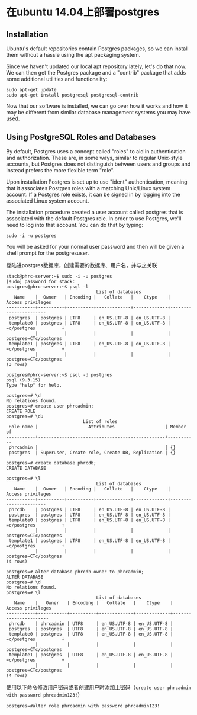 # 在ubuntu 14.04上部署postgres

## Installation
Ubuntu's default repositories contain Postgres packages, so we can install them without a hassle using the apt packaging system.

Since we haven't updated our local apt repository lately, let's do that now. We can then get the Postgres package and a "contrib" package that adds some additional utilities and functionality:
```
sudo apt-get update
sudo apt-get install postgresql postgresql-contrib
```
Now that our software is installed, we can go over how it works and how it may be different from similar database management systems you may have used.

## Using PostgreSQL Roles and Databases
By default, Postgres uses a concept called "roles" to aid in authentication and authorization. These are, in some ways, similar to regular Unix-style accounts, but Postgres does not distinguish between users and groups and instead prefers the more flexible term "role".

Upon installation Postgres is set up to use "ident" authentication, meaning that it associates Postgres roles with a matching Unix/Linux system account. If a Postgres role exists, it can be signed in by logging into the associated Linux system account.

The installation procedure created a user account called postgres that is associated with the default Postgres role. In order to use Postgres, we'll need to log into that account. You can do that by typing:
```
sudo -i -u postgres
```
You will be asked for your normal user password and then will be given a shell prompt for the postgresuser.

登陆进postgres数据库，创建需要的数据库、用户名，并与之关联
```
stack@phrc-server:~$ sudo -i -u postgres
[sudo] password for stack:
postgres@phrc-server:~$ psql -l
                                  List of databases
   Name    |  Owner   | Encoding |   Collate   |    Ctype    |   Access privileges
-----------+----------+----------+-------------+-------------+-----------------------
 postgres  | postgres | UTF8     | en_US.UTF-8 | en_US.UTF-8 |
 template0 | postgres | UTF8     | en_US.UTF-8 | en_US.UTF-8 | =c/postgres          +
           |          |          |             |             | postgres=CTc/postgres
 template1 | postgres | UTF8     | en_US.UTF-8 | en_US.UTF-8 | =c/postgres          +
           |          |          |             |             | postgres=CTc/postgres
(3 rows)
```
```
postgres@phrc-server:~$ psql -d postgres
psql (9.3.15)
Type "help" for help.

postgres=# \d
No relations found.
postgres=# create user phrcadmin;
CREATE ROLE
postgres=# \du
                             List of roles
 Role name |                   Attributes                   | Member of
-----------+------------------------------------------------+-----------
 phrcadmin |                                                | {}
 postgres  | Superuser, Create role, Create DB, Replication | {}
```
```
postgres=# create database phrcdb;
CREATE DATABASE

postgres=# \l
                                  List of databases
   Name    |  Owner   | Encoding |   Collate   |    Ctype    |   Access privileges
-----------+----------+----------+-------------+-------------+-----------------------
 phrcdb    | postgres | UTF8     | en_US.UTF-8 | en_US.UTF-8 |
 postgres  | postgres | UTF8     | en_US.UTF-8 | en_US.UTF-8 |
 template0 | postgres | UTF8     | en_US.UTF-8 | en_US.UTF-8 | =c/postgres          +
           |          |          |             |             | postgres=CTc/postgres
 template1 | postgres | UTF8     | en_US.UTF-8 | en_US.UTF-8 | =c/postgres          +
           |          |          |             |             | postgres=CTc/postgres
(4 rows)

postgres=# alter database phrcdb owner to phrcadmin;
ALTER DATABASE
postgres=# \d
No relations found.
postgres=# \l
                                  List of databases
   Name    |   Owner   | Encoding |   Collate   |    Ctype    |   Access privileges
-----------+-----------+----------+-------------+-------------+-----------------------
 phrcdb    | phrcadmin | UTF8     | en_US.UTF-8 | en_US.UTF-8 |
 postgres  | postgres  | UTF8     | en_US.UTF-8 | en_US.UTF-8 |
 template0 | postgres  | UTF8     | en_US.UTF-8 | en_US.UTF-8 | =c/postgres          +
           |           |          |             |             | postgres=CTc/postgres
 template1 | postgres  | UTF8     | en_US.UTF-8 | en_US.UTF-8 | =c/postgres          +
           |           |          |             |             | postgres=CTc/postgres
(4 rows)
```
使用以下命令修改用户密码或者创建用户时添加上密码（`create user phrcadmin with password phrcadmin123!`）
```
postgres=#alter role phrcadmin with password phrcadmin123!
```